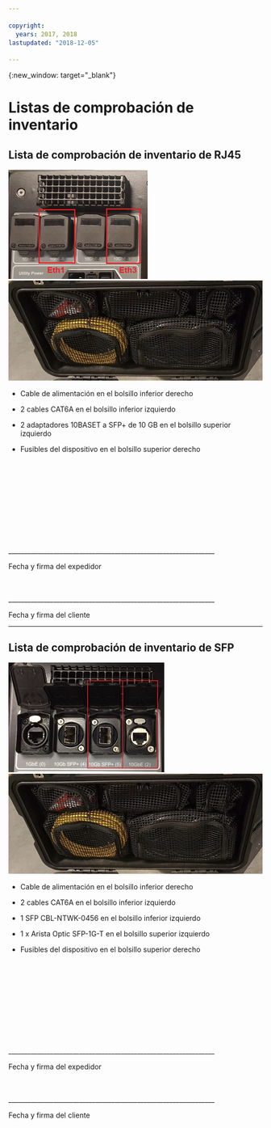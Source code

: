 ```yaml
---

copyright:
  years: 2017, 2018
lastupdated: "2018-12-05"

---
```

{:new_window: target="_blank"}

# Listas de comprobación de inventario

## Lista de comprobación de inventario de RJ45

![Puertos RJ45](/images/RJ45Ports.png)
![Inventario de dispositivos de migración de datos masiva](/images/MDMDeviceInventory.png)



-	Cable de alimentación en el bolsillo inferior derecho

-	2 cables CAT6A en el bolsillo inferior izquierdo

-	2 adaptadores 10BASET a SFP+ de 10 GB en el bolsillo superior izquierdo

-	Fusibles del dispositivo en el bolsillo superior derecho

   
   
</br> 
</br> 
</br> 
</br> 
</br> 
</br> 
</br> 
</br> 
</hr> 
</br> 
</hr>    
</br> 
________________________________________________________________ 

Fecha y firma del expedidor


</br> 
</hr>
</br> 
________________________________________________________________ 

Fecha y firma del cliente




<hr>

## Lista de comprobación de inventario de SFP

![Puertos SFP](/images/SFP+Ports.png)
![Inventario de dispositivos de migración de datos masiva](/images/MDMDeviceInventory.png)


-	Cable de alimentación en el bolsillo inferior derecho

-	2 cables CAT6A en el bolsillo inferior izquierdo

-	1 SFP CBL-NTWK-0456 en el bolsillo inferior izquierdo

- 1 x Arista Optic SFP-1G-T en el bolsillo superior izquierdo

-	Fusibles del dispositivo en el bolsillo superior derecho

   
   
</br> 
</br> 
</br> 
</br> 
</br> 
</br> 
</br> 
</br> 
</hr> 
</br> 
</hr>    
</br> 
________________________________________________________________ 

Fecha y firma del expedidor


</br> 
</hr>
</br> 
________________________________________________________________ 

Fecha y firma del cliente
